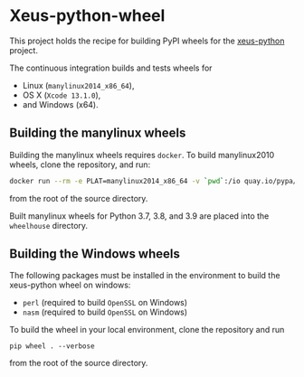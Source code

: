 # Xeus-python-wheel

This project holds the recipe for building PyPI wheels for the [xeus-python](https://github.com/jupyter-xeus/xeus-python) project.

The continuous integration builds and tests wheels for

 - Linux (`manylinux2014_x86_64`),
 - OS X (`Xcode 13.1.0`),
 - and Windows (x64).

## Building the manylinux wheels

Building the manylinux wheels requires `docker`. To build manylinux2010 wheels, clone the repository, and run:

```bash
docker run --rm -e PLAT=manylinux2014_x86_64 -v `pwd`:/io quay.io/pypa/manylinux2014_x86_64 /io/scripts/build-wheels.sh
```

from the root of the source directory.

Built manylinux wheels for Python 3.7, 3.8, and 3.9 are placed into the `wheelhouse` directory.

## Building the Windows wheels

The following packages must be installed in the environment to build the xeus-python wheel on windows:

- `perl` (required to build `OpenSSL` on Windows)
- `nasm` (required to build `OpenSSL` on Windows)

To build the wheel in your local environment, clone the repository and run

```
pip wheel . --verbose
```

from the root of the source directory.

